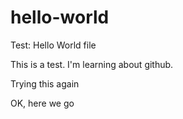 # hello-world
Test: Hello World file

This is a test. I'm learning about github.

Trying this again

OK, here we go
